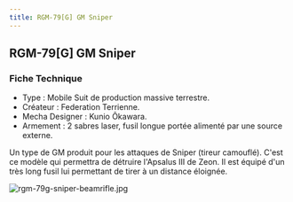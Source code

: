 ```yaml
---
title: RGM-79[G] GM Sniper
---
```


RGM-79[G] GM Sniper
-------------------




### Fiche Technique


* Type : Mobile Suit de production massive terrestre.
* Créateur : Federation Terrienne.
* Mecha Designer : Kunio Ôkawara.
* Armement : 2 sabres laser, fusil longue portée alimenté par une source externe.


Un type de GM produit pour les attaques de Sniper (tireur camouflé). C'est ce modèle qui permettra de détruire l'Apsalus III de Zeon. Il est équipé d'un très long fusil lui permettant de tirer à un distance éloignée.


![rgm-79g-sniper-beamrifle.jpg](/images/stories/saga/08thmsteam/images/ms/rgm-79g-sniper-beamrifle.jpg)

